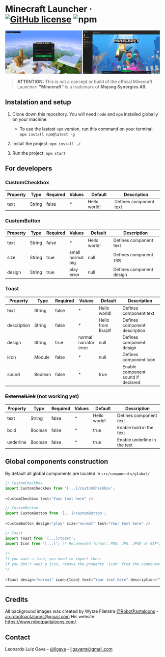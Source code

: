 # Minecraft Launcher · [![GitHub license](https://img.shields.io/badge/license-MIT-MIT?color=%23008542&style=flat-square)](https://gitlab.com/FyatLindu/minecraft-launcher/blob/master/LICENSE) ![npm](https://img.shields.io/npm/v/npm?color=%23008542&style=flat-square)

![Login and launcher screen](/concept/screens.png )

> **ATTENTION:** This is not a concept or build of the official Minecraft Launcher! **"Minecraft"** is a trademark of **Mojang Synergies AB**.

## Instalation and setup

1. Clone down this repository. You will need `node` and `npm` installed globally on your machine.

    * To use the lastest `npm` version, run this command on your terminal: `npm install npm@latest -g`

2. Install the project: `npm install ./`

3. Run the project: `npm start`

## For developers

### **CustomCheckbox**

| Property | Type   | Required | Values | Default      | Description                      |
|----------|--------|----------|--------|--------------|----------------------------------|
| text     | String | false    |    *   | Hello world! | Defines component text           |

### **CustomButton**

| Property     | Type       | Required     | Values                       | Default          | Description                         |
|--------------|------------|--------------|------------------------------|------------------|-------------------------------------|
| text         | String     | false        |            *                 | Hello world!     | Defines component text              |
| size         | String     | true         | small<br>normal<br>big       | null             | Defines component size              |
| design       | String     | true         | play<br>error                | null             | Defines component design            |

### **Toast**

| Property    | Type    | Required | Values                           | Default            | Description                              |
|-------------|---------|----------|----------------------------------|--------------------|------------------------------------------|
| text        | String  | false    |                 *                | Hello world!       | Defines component text                   |
| description | String  | false    |                 *                | Hello from Brazil! | Defines component description            |
| design      | String  | true     | normal<br>narrator<br>error      | null               | Defines component design                 |
| icon        | Module  | false    |                 *                | null               | Defines component icon                   |
| sound       | Boolean | false    |                 *                | true               | Enable component sound if declared       |

### **~~ExternalLink~~** (not working yet)

| Property  | Type    | Required | Values | Default      | Description                      |
|-----------|---------|----------|--------|--------------|----------------------------------|
| text      | String  | false    |    *   | Hello world! | Defines component text           |
| bold      | Boolean | false    |    *   | true         | Enable bold in the text          |
| underline | Boolean | false    |    *   | true         | Enable underline in the text     |

## Global components construction

By default all global components are located in `src/components/global/`

```js
// CustomCheckbox
import CustomCheckbox from '[...]/customCheckbox';

<CustomCheckbox text="Your text here" />
```

```js
// CustomButton
import CustomButton from '[...]/customButton';

<CustomButton design="play" size="normal" text="Your text here" />
```

```js
// Toast
import Toast from '[...]/toast';
import Icon from '[...]'; /* Recomended format: PNG, JPG, JPGE or GIF*/

/*
If you want a icon, you need to import then.
If you don't want a icon, remove the property 'icon' from the component bellow. 
*/

<Toast design="normal" icon={Icon} text="Your text here" description="Your description here" sound />
```

---

## Credits

All background images was created by Wytze Flietstra [@RobotPantaloons](https://twitter.com/RobotPantaloons "Wytze Flietstra Twitter") - <an.robotpantaloons@gmail.com>
His website: <https://www.robotpantaloons.com/>

## Contact

Leonardo Luiz Gava - [@llgava](https://twitter.com/llgava "Leonardo Luiz Gava Twitter") - <llgavamt@gmail.com>
